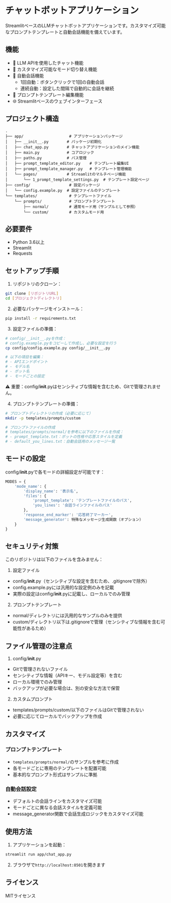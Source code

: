 # チャットボットアプリケーション

StreamlitベースのLLMチャットボットアプリケーションです。カスタマイズ可能なプロンプトテンプレートと自動会話機能を備えています。

## 機能

* 💬 LLM APIを使用したチャット機能
* 🔄 カスタマイズ可能なモード切り替え機能
* 🤖 自動会話機能
  * 1回自動：ボタンクリックで1回の自動会話
  * 連続自動：設定した間隔で自動的に会話を継続
* 📝 プロンプトテンプレート編集機能
* 🌐 Streamlitベースのウェブインターフェース

## プロジェクト構造

```plaintext
.
├── app/                    # アプリケーションパッケージ
│   ├── __init__.py        # パッケージ初期化
│   ├── chat_app.py        # チャットアプリケーションのメイン機能
│   ├── main.py            # コアロジック
│   ├── paths.py           # パス管理
│   ├── prompt_template_editor.py    # テンプレート編集UI
│   ├── prompt_template_manager.py   # テンプレート管理機能
│   └── pages/             # Streamlitのマルチページ機能
│       └── 1_prompt_template_settings.py  # テンプレート設定ページ
├── config/                 # 設定パッケージ
│   └── config.example.py  # 設定ファイルのテンプレート
└── templates/              # テンプレートファイル
    └── prompts/            # プロンプトテンプレート
        ├── normal/         # 通常モード用（サンプルとして参照）
        └── custom/         # カスタムモード用
```

## 必要要件

* Python 3.6以上
* Streamlit
* Requests

## セットアップ手順

1. リポジトリのクローン：

```bash
git clone [リポジトリURL]
cd [プロジェクトディレクトリ]
```

2. 必要なパッケージをインストール：

```bash
pip install -r requirements.txt
```

3. 設定ファイルの準備：

```bash
# config/__init__.pyを作成：
# config.example.pyをコピーして作成し、必要な設定を行う
cp config/config.example.py config/__init__.py

# 以下の項目を編集：
# - APIエンドポイント
# - モデル名
# - ボット名
# - モードごとの設定
```

⚠️ 重要：config/__init__.pyはセンシティブな情報を含むため、Gitで管理されません。

4. プロンプトテンプレートの準備：

```bash
# プロンプトディレクトリの作成（必要に応じて）
mkdir -p templates/prompts/custom

# プロンプトファイルの作成
# templates/prompts/normal/を参考に以下のファイルを作成：
# - prompt_template.txt：ボットの性格や応答スタイルを定義
# - default_you_lines.txt：自動会話用のメッセージ一覧
```

## モードの設定

config/__init__.pyで各モードの詳細設定が可能です：

```python
MODES = {
    'mode_name': {
        'display_name': '表示名',
        'files': {
            'prompt_template': 'テンプレートファイルのパス',
            'you_lines': '会話ラインファイルのパス'
        },
        'response_end_marker': '応答終了マーカー',
        'message_generator': 特殊なメッセージ生成関数（オプション）
    }
}
```

## セキュリティ対策

このリポジトリは以下のファイルを含みません：

1. 設定ファイル

* config/__init__.py（センシティブな設定を含むため、.gitignoreで除外）
* config.example.pyには汎用的な設定例のみを記載
* 実際の設定はconfig/__init__.pyに記載し、ローカルでのみ管理

2. プロンプトテンプレート

* normal/ディレクトリには汎用的なサンプルのみを提供
* custom/ディレクトリ以下は.gitignoreで管理（センシティブな情報を含む可能性があるため）

## ファイル管理の注意点

1. config/__init__.py

* Gitで管理されないファイル
* センシティブな情報（APIキー、モデル設定等）を含む
* ローカル環境でのみ管理
* バックアップが必要な場合は、別の安全な方法で保管

2. カスタムプロンプト

* templates/prompts/custom/以下のファイルはGitで管理されない
* 必要に応じてローカルでバックアップを作成

## カスタマイズ

### プロンプトテンプレート

* `templates/prompts/normal/`のサンプルを参考に作成
* 各モードごとに専用のテンプレートを配置可能
* 基本的なプロンプト形式はサンプルに準拠

### 自動会話設定

* デフォルトの会話ラインをカスタマイズ可能
* モードごとに異なる会話スタイルを定義可能
* message_generator関数で会話生成ロジックをカスタマイズ可能

## 使用方法

1. アプリケーションを起動：

```bash
streamlit run app/chat_app.py
```

2. ブラウザで`http://localhost:8501`を開きます

## ライセンス

MITライセンス
